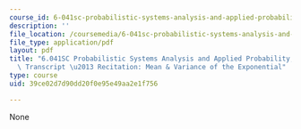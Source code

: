 ```yaml
---
course_id: 6-041sc-probabilistic-systems-analysis-and-applied-probability-fall-2013
description: ''
file_location: /coursemedia/6-041sc-probabilistic-systems-analysis-and-applied-probability-fall-2013/39ce02d7d90dd20f0e95e49aa2e1f756_MIT6_041SCF13_Mean_and_Variance_of_the_Exponential_300k.pdf
file_type: application/pdf
layout: pdf
title: "6.041SC Probabilistic Systems Analysis and Applied Probability, Fall 2013\
  \ Transcript \u2013 Recitation: Mean & Variance of the Exponential"
type: course
uid: 39ce02d7d90dd20f0e95e49aa2e1f756

---
```

None